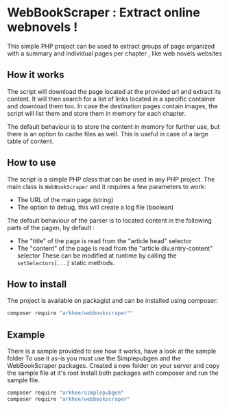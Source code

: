 # WebBookScraper : Extract online webnovels !  
This simple PHP project can be used to extract groups of page organized with 
a summary and individual pages per chapter , like web novels websites

## How it works
The script will download the page located at the provided url and extract
its content. It will then search for a list of links located in a specific 
container and download them too. 
In case the destination pages contain images, the script will list them
and store them in memory for each chapter. 

The default behaviour is to store the content in memory for further use, 
but there is an option to cache files as well. This is useful in case of 
a large table of content.

## How to use
The script is a simple PHP class that can be used in any PHP project.
The main class is `WebBookScraper` and it requires a few parameters to work:
- The URL of the main page (string)
- The option to debug, this will create a log file (boolean)

The default behaviour of the parser is to located content in the following 
parts of the pagen, by default :
* The "title" of the page is read from the "article head" selector
* The "content" of the page is read from the "article div.entry-content" selector
These can be modified at runtime by calling the `setSelectors[...]` static methods.

## How to install
The project is available on packagist and can be installed using composer:
```bash
composer require "arkhee/webbookscraper""
```


## Example
There is a sample provided to see how it works, have a look at the sample folder
To use it as-is you must use the Simplepubgen and the WebBookScraper packages.
Created a new folder on your server and copy the sample file at it's root
Install both packages with composer and run the sample file.

```bash
composer require "arkhee/simplepubgen"
composer require "arkhee/webbookscraper"
```
